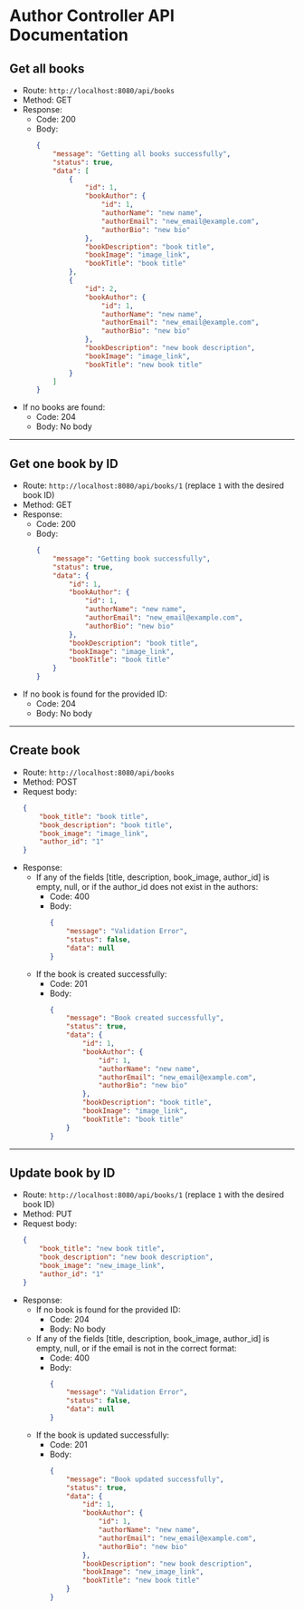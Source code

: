 # Author Controller API Documentation

## Get all books

- Route: `http://localhost:8080/api/books`
- Method: GET
- Response:
    - Code: 200
    - Body:
        ```json
        {
            "message": "Getting all books successfully",
            "status": true,
            "data": [
                {
                    "id": 1,
                    "bookAuthor": {
                        "id": 1,
                        "authorName": "new name",
                        "authorEmail": "new_email@example.com",
                        "authorBio": "new bio"
                    },
                    "bookDescription": "book title",
                    "bookImage": "image_link",
                    "bookTitle": "book title"
                },
                {
                    "id": 2,
                    "bookAuthor": {
                        "id": 1,
                        "authorName": "new name",
                        "authorEmail": "new_email@example.com",
                        "authorBio": "new bio"
                    },
                    "bookDescription": "new book description",
                    "bookImage": "image_link",
                    "bookTitle": "new book title"
                }
            ]
        }
        ```
- If no books are found:
    - Code: 204
    - Body: No body

---

## Get one book by ID

- Route: `http://localhost:8080/api/books/1` (replace `1` with the desired book ID)
- Method: GET
- Response:
    - Code: 200
    - Body:
        ```json
        {
            "message": "Getting book successfully",
            "status": true,
            "data": {
                "id": 1,
                "bookAuthor": {
                    "id": 1,
                    "authorName": "new name",
                    "authorEmail": "new_email@example.com",
                    "authorBio": "new bio"
                },
                "bookDescription": "book title",
                "bookImage": "image_link",
                "bookTitle": "book title"
            }
        }
        ```
- If no book is found for the provided ID:
    - Code: 204
    - Body: No body

---

## Create book

- Route: `http://localhost:8080/api/books`
- Method: POST
- Request body:
    ```json
    {
        "book_title": "book title",
        "book_description": "book title",
        "book_image": "image_link",
        "author_id": "1"
    }
    ```
- Response:
    - If any of the fields [title, description, book_image, author_id] is empty, null, or if the author_id does not exist in the authors:
        - Code: 400
        - Body:
            ```json
            {
                "message": "Validation Error",
                "status": false,
                "data": null
            }
            ```
    - If the book is created successfully:
        - Code: 201
        - Body:
            ```json
            {
                "message": "Book created successfully",
                "status": true,
                "data": {
                    "id": 1,
                    "bookAuthor": {
                        "id": 1,
                        "authorName": "new name",
                        "authorEmail": "new_email@example.com",
                        "authorBio": "new bio"
                    },
                    "bookDescription": "book title",
                    "bookImage": "image_link",
                    "bookTitle": "book title"
                }
            }
            ```

---

## Update book by ID

- Route: `http://localhost:8080/api/books/1` (replace `1` with the desired book ID)
- Method: PUT
- Request body:
    ```json
    {
        "book_title": "new book title",
        "book_description": "new book description",
        "book_image": "new_image_link",
        "author_id": "1"
    }
    ```
- Response:
    - If no book is found for the provided ID:
        - Code: 204
        - Body: No body
    - If any of the fields [title, description, book_image, author_id] is empty, null, or if the email is not in the correct format:
        - Code: 400
        - Body:
            ```json
            {
                "message": "Validation Error",
                "status": false,
                "data": null
            }
            ```
    - If the book is updated successfully:
        - Code: 201
        - Body:
            ```json
            {
                "message": "Book updated successfully",
                "status": true,
                "data": {
                    "id": 1,
                    "bookAuthor": {
                        "id": 1,
                        "authorName": "new name",
                        "authorEmail": "new_email@example.com",
                        "authorBio": "new bio"
                    },
                    "bookDescription": "new book description",
                    "bookImage": "new_image_link",
                    "bookTitle": "new book title"
                }
            }
            ```

